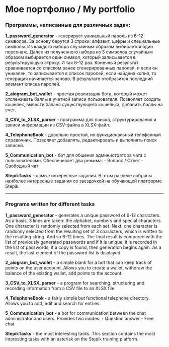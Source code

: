 # Мое портфолио / My portfolio

<h3>Программы, написанные для различных задач:</h3>

<b>1_password_generator</b> - генерирует уникальный пароль из 6-12 символов.
    За основу берутся 3 строки: алфавит, цифры и специальные символы. 
    Из каждого набора случайным образом выбирается один персонаж. 
    Далее из полученного набора из 3 символов случайным образом выбирается один символ, который записывается в результирующую строку. 
    И так 6-12 раз. Конечный результат сравнивается со списком ранее сгенерированных паролей, и если он уникален, то записывается в список паролей, если найдена копия, то генерация начинается заново.
    В результате отобразится последний элемент списка паролей.

<b>2_aiogram_bot_wallet</b> - простая реализация бота, который может отслеживать баллы в учетной записи пользователя. 
    Позволяет создать кошелек, вывести баланс существующего кошелька, добавить баллы на счет.

<b>3_CSV_to_XLSX_parser</b> - программа для поиска, структурирования и записи информации из CSV-файла в XLSX-файл.

<b>4_TelephoneBook</b> - довольно простой, но функциональный телефонный справочник. 
    Позволяет добавлять, редактировать и выполнять поиск записей.

<b>5_Communication_bot</b> - бот для общения администратора чата с пользователями.
    Обеспечивает два режима:
    - Вопрос / Ответ
    - Свободный чат

<b>StepikTasks</b> - самые интересные задания. 
    В этом разделе собраны наиболее интересные задания со звездочкой на обучающей платформе Stepik.

---------------------------------------------------------------------------------------------------------------------------------------------------------

<h3>Programs written for different tasks</h3>

<b>1_password_generator</b> - generates a unique password of 6-12 characters.
    As a basis, 3 lines are taken: the alphabet, numbers and special characters. 
    One character is randomly selected from each set. 
    Next, one character is randomly selected from the resulting set of 3 characters, which is written to the resulting string. 
    And so 6-12 times. 
    The final result is compared with the list of previously generated passwords and if it is unique, it is recorded in the list of passwords, if a copy is found, then generation begins again.
    As a result, the last element of the password list is displayed.

<b>2_aiogram_bot_wallet</b> - a simple blank for a bot that can keep track of points on the user account. 
    Allows you to create a wallet, withdraw the balance of the existing wallet, add points to the account.

<b>3_CSV_to_XLSX_parser</b> - a program for searching, structuring and recording information from a CSV file to an XLSX file.

<b>4_TelephoneBook</b> - a fairly simple but functional telephone directory. 
    Allows you to add, edit and search for entries.

<b>5_Communication_bot</b> - a bot for communication between the chat administrator and users.
    Provides two modes:
    - Question answer
    - Free chat    

<b>StepikTasks</b> - the most interesting tasks. 
    This section contains the most interesting tasks with an asterisk on the Stepik training platform.
